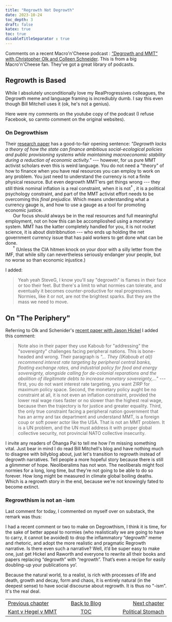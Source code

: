 ```yaml
---
title: "Regrowth Not Degrowth"
date: 2023-10-24
toc_depth: 3
draft: false
katex: true
toc: true
disableTitleSeparator : true
---
```

 
Comments on a recent Macro'n'Cheese podcast :
[“Degrowth and MMT” with Christopher Olk and Colleen Schneider](https://www.youtube.com/watch?v=jqiFX3MVtGo). This is from a big Macro'n'Cheese fan. 
They've got a great library of podcasts.

## Regrowth is Based

While I absolutely unconditionally love my RealProgressives colleagues, the Degrowth meme and language framing is incrediubly dumb. I say this even 
though Bill Mitchell uses it (ok, he's not a genius).

Here were my comments on the youtube copy of the podcast (I refuse Facebook, 
so cannto comment on the original websites).


### On Degrowthism

Their 
[research paper](https://doi.org/10.1016/j.ecolecon.2023.107968) 
has a good-to-fair opening sentence: _"Degrowth lacks a theory of how the state can finance ambitious social-ecological policies and public provisioning systems while maintaining macroeconomic stability during a reduction of economic activity."_ --- however, for us pure MMT activist scholars even this 
is weird language. You do not need a "theory" of how to finance when you 
have real resources you can employ to work on any problem. You just need to 
understand the currency is not a finite physical resource. But even degrowth 
MMT'ers get things wrong --- they still think nominal inflation is a real constraint, when it is not${}^\dagger$ , it is a political psychology 
constraint, and part of the MMT activist effort needs to be overcoming 
this *_final prejudice._* Which means understanding what a currency gauge is, 
and how to use a gauge as a tool for promoting economic justice.   
&nbsp;&nbsp;&nbsp;&nbsp;&nbsp;&nbsp;Our focus should always be in the real 
resources and full meaningful employment, not on how this can be accomplioshed 
using a monetary system. MMT has the katter completely handled for you, it is 
not rocket science, it is about distribbnution --- who ends up holding the 
net government currency issue that has paid workers to get done what can 
be done.   
&nbsp;&nbsp;&nbsp;&nbsp;&nbsp;&nbsp;${}^\dagger$ (Unless the CIA hitmen knock 
on your door with a silly letter from the IMF, that while silly can 
nevertheless seriously endanger your people, but no worse so than economic 
injustice.)

I added:

> Yeah yeah SteveG, I know you'll say "degrowth" is flames in their face or 
too their feet. But there's a limit to what normies can tolerate, and 
eventually it becomes counter-productive for real progressives. Normies, 
like it or not, are not the brightest sparks. But they are the mass we 
need to move.


## On "The Periphery"

Referring to Olk and Schenider's 
[recent paper with Jason Hickel](https://doi.org/10.1016/j.ecolecon.2023.107968) 
I added this comment:

> Note also in their paper they use Kaboub for "addressing" the "sovereignty" 
challenges facing peripheral nations. This is bone-headed and wrong. Their 
paragraph is 
*"... They ((Kaboub et al)) recommend interest rate targeting by peripheral central banks, floating exchange rates, and industrial policy for food and energy sovereignty, alongside calling for de-colonial reparations and the abolition of illegitimate debts to increase monetary sovereignty,..."*
--- first, you do not want interest rate targeting, you want ZIRP for 
maximum policy space. Second, the monetary policy aught be no constraint at 
all, it is not even an inflation constraint, provided the lower real wage 
rises faster or no slower than the highest real wage, because then the 
trajectory is for justice and greater equality.  Third, the only true 
constraint facing a peripheral nation government that has an army and tax 
department and understand MMT, is a foreign coup or soft power actor like 
the USA. That is not an MMT problem. It is a UN problem, and the UN must 
address it with proper global collective security, not provincial NATO 
collective insecurity.

I invite any readers of Ōhanga Pai to tell me how I'm missing something 
vital. Just bear in mind I do read Bill Mitchell's blog and have nothing 
much to disagree with billyblog about, just let's transition to regrowth 
instead of degrowth narratives. Tell people a more hopeful story because 
there is still a glimmmer of hope. Neoliberalims has not won. The 
neoliberals might fool normies for a long, long time, but they're not going 
to be able to do so forever. How long might be measured in climate global 
boiling deaths. Which is a regrowth story in the end, because we're not 
knowingly fated to become extinct.


### Regrowthism is not an -ism

Last comment for today, I commented on myself over on substack, the remark 
was thus:

I had a recent comment or two to make on Degrowthism, I think it is time, 
for the sake of better appeal to normies (who realistically we are going to 
have to carry, it cannot be avoided) to drop the inflammatory “degrowth” meme 
and rhetoric, and adopt the more realistic and pragmatic Regrowth narrative. 
Is there even such a  narrative? Well, it’d be super easy to make one, just 
get Hickel and Raworth and everyone to rewrite all their books and 
papers replacing “degrowth” with “regrowth”. That’s even a recipe for 
easily doubling-up your publications yo’.

Because the natural world, to a realist, is rich with processes of life 
and death, growth and decay, form and chaos, it is entirely natural (in 
the deepest sense) to have social discourse about regrowth. It is thus no 
"-ism". It's the real deal.


<table style="border-collapse: collapse; border=0;">
    <colgroup>
       <col span="1" style="width: 25%;">
       <col span="1" style="width: 15%;">
       <col span="1" style="width: 25%;">
    </colgroup>
<tr style="border: 1px solid color:#0f0f0f;">
<td style="border: 1px solid color:#0f0f0f;"><a href="../38_kant_v_hegel_v_mmm">Previous chapter</a></td>
<td style="border: 1px solid color:#0f0f0f; text-align:center;">
<a href="../">Back to Blog</a></td>
<td style="border: 1px solid color:#0f0f0f; text-align:right;">
<a href="../41_politicalstomach">Next chapter</a></td>
</tr>
<tr style="border: 1px solid color:#0f0f0f;">
<td style="border: 1px solid color:#0f0f0f;">
<a href="../38_kant_v_hegel_v_mmm">Kant v Hegel v MMT</a></td>
<td style="border: 1px solid color:#0f0f0f; text-align:center;">
<a href="../">TOC</a></td>
<td style="border: 1px solid color:#0f0f0f; text-align:right;">
<a href="../41_politicalstomach">Political Stomach</a></td>
</tr>
</table>

